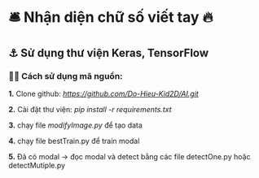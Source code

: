 # 🛎️ Nhận diện chữ số viết tay 🔥
## ⚓ Sử dụng thư viện Keras, TensorFlow
### 👨‍💻 Cách sử dụng mã nguồn:

**1.** Clone github: *https://github.com/Do-Hieu-Kid2D/AI.git*

**2.** Cài đặt thư viện: _pip install -r requirements.txt_

**3.** chạy file _modifyImage.py_ để tạo data

**4.** chạy file bestTrain.py để train modal

**5.** Đã có modal -> đọc modal và detect bằng các file detectOne.py hoặc detectMutiple.py

